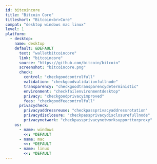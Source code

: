 ```yaml
---
id: bitcoincore
title: "Bitcoin Core"
titleshort: "Bitcoin<br>Core"
compat: "desktop windows mac linux"
level: 1
platform:
  - desktop:
    name: desktop
    default: &DEFAULT
      text: "walletbitcoincore"
      link: "bitcoincore"
      source: "https://github.com/bitcoin/bitcoin"
      screenshot: "bitcoincore.png"
      check:
        control: "checkgoodcontrolfull"
        validation: "checkgoodvalidationfullnode"
        transparency: "checkgoodtransparencydeterministic"
        environment: "checkfailenvironmentdesktop"
        privacy: "checkgoodprivacyimproved"
        fees: "checkgoodfeecontrolfull"
      privacycheck:
        privacyaddressreuse: "checkpassprivacyaddressrotation"
        privacydisclosure: "checkpassprivacydisclosurefullnode"
        privacynetwork: "checkpassprivacynetworksupporttorproxy"
    os:
      - name: windows
        <<: *DEFAULT
      - name: mac
        <<: *DEFAULT
      - name: linux
        <<: *DEFAULT
---
```

